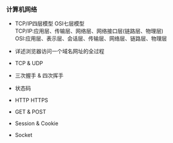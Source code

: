 ### 计算机网络
- TCP/IP四层模型 OSI七层模型  
TCP/IP:应用层、传输层、网络层、网络接口层(链路层、物理层)  
OSI:应用层、表示层、会话层、传输层、网络层、链路层、物理层  

- 详述浏览器访问一个域名网址的全过程   

- TCP & UDP
- 三次握手 & 四次挥手
- 状态码
- HTTP HTTPS
- GET & POST 
- Session & Cookie
- Socket